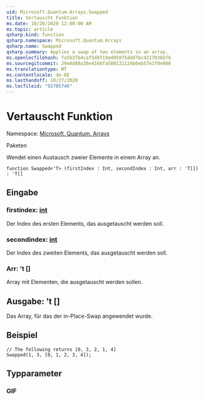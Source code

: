 ```yaml
---
uid: Microsoft.Quantum.Arrays.Swapped
title: Vertauscht Funktion
ms.date: 10/26/2020 12:00:00 AM
ms.topic: article
qsharp.kind: function
qsharp.namespace: Microsoft.Quantum.Arrays
qsharp.name: Swapped
qsharp.summary: Applies a swap of two elements in an array.
ms.openlocfilehash: fa5b37b4caf5d8f19ed05075ddd7bc4217036bfb
ms.sourcegitcommit: 29e0d88a30e4166fa580132124b0eb57e1f0e986
ms.translationtype: MT
ms.contentlocale: de-DE
ms.lasthandoff: 10/27/2020
ms.locfileid: "92705746"
---
```

# <a name="swapped-function"></a>Vertauscht Funktion

Namespace: [Microsoft. Quantum. Arrays](xref:Microsoft.Quantum.Arrays)

Paketen [](https://nuget.org/packages/)


Wendet einen Austausch zweier Elemente in einem Array an.

```qsharp
function Swapped<'T> (firstIndex : Int, secondIndex : Int, arr : 'T[]) : 'T[]
```


## <a name="input"></a>Eingabe

### <a name="firstindex--int"></a>firstindex: [int](xref:microsoft.quantum.lang-ref.int)

Der Index des ersten Elements, das ausgetauscht werden soll.


### <a name="secondindex--int"></a>secondindex: [int](xref:microsoft.quantum.lang-ref.int)

Der Index des zweiten Elements, das ausgetauscht werden soll.


### <a name="arr--t"></a>Arr: 't []

Array mit Elementen, die ausgetauscht werden sollen.



## <a name="output--t"></a>Ausgabe: 't []

Das Array, für das der in-Place-Swap angewendet wurde.

## <a name="example"></a>Beispiel

```qsharp
// The following returns [0, 3, 2, 1, 4]
Swapped(1, 3, [0, 1, 2, 3, 4]);
```

## <a name="type-parameters"></a>Typparameter

### <a name="t"></a>GIF

